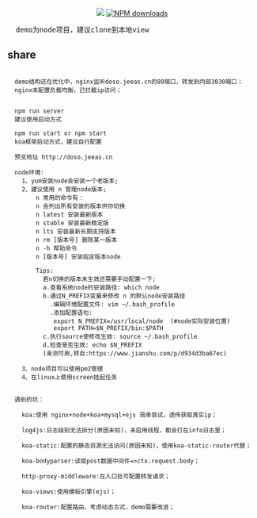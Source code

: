 
<div align="center">

[![](https://flat.badgen.net/npm/v/dosn?icon=npm)](https://www.npmjs.com/package/dosn) [![NPM downloads](http://img.shields.io/npm/dm/dosn.svg?style=flat-square)](https://www.npmjs.com/package/dosn)

</div>
<pre>
  demo为node项目，建议clone到本地view
</pre>

## share
```
  
  demo结构还在优化中，nginx监听doso.jeeas.cn的80端口，转发到内部3030端口；
  nginx未配置负载均衡，已拦截ip访问；


  npm run server
  建议使用启动方式

  npm run start or npm start
  koa框架启动方式，建议自行配置

  预览地址 http://doso.jeeas.cn

  node环境:
    1、yum安装node会安装一个老版本;
    2、建议使用 n 管理node版本;
        n 常用的命令有：
        n 会列出所有安装的版本供你切换
        n latest 安装最新版本
        n stable 安装最新稳定版
        n lts 安装最新长期支持版本
        n rm [版本号] 删除某一版本
        n -h 帮助命令
        n [版本号] 安装指定版本node

        Tips:
          若n切换的版本未生效还需要手动配置一下;
          a.查看系统node的安装路径: which node
          b.通过N_PREFIX变量来修改 n 的默认node安装路径
            .编辑环境配置文件: vim ~/.bash_profile 
            .添加配置语句:
             export N_PREFIX=/usr/local/node  (#node实际安装位置)
             export PATH=$N_PREFIX/bin:$PATH
          c.执行source使修改生效: source ~/.bash_profile
          d.检查是否生效: echo $N_PREFIX
          (亲测可用,转自:https://www.jianshu.com/p/d934d3ba67ec)

    3、node项目可以使用pm2管理
    4、在linux上使用screen挂起任务


  遇到的坑：

	koa:使用 nginx+node+koa+mysql+ejs 简单尝试，透传获取真实ip；

  	log4js:日志级别无法拆分(原因未知)，未启用线程，都会打在info日志里；

  	koa-static:配置的静态资源无法访问(原因未知)，使用koa-static-router代替；

  	koa-bodyparser:读取post数据中间件=>ctx.request.body；

  	http-proxy-middleware:在入口处可配置转发请求；

  	koa-views:使用模板引擎(ejs)；

  	koa-router:配置路由，考虑动态方式，demo需要改进；






``` 